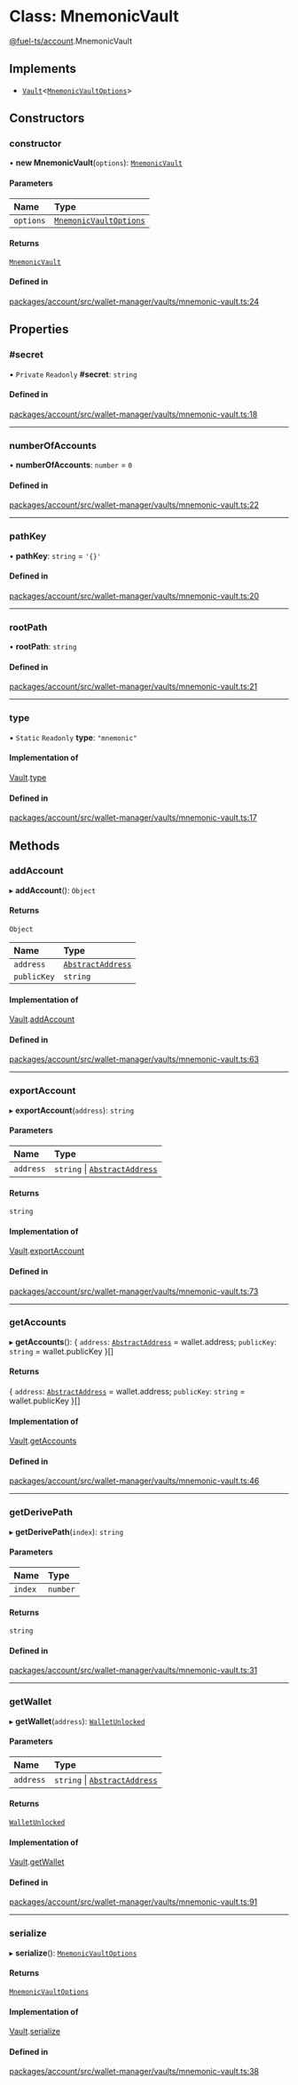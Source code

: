 # Class: MnemonicVault

[@fuel-ts/account](/api/Account/index.md).MnemonicVault

## Implements

- [`Vault`](/api/Account/Vault.md)&lt;[`MnemonicVaultOptions`](/api/Account/MnemonicVaultOptions.md)\>

## Constructors

### constructor

• **new MnemonicVault**(`options`): [`MnemonicVault`](/api/Account/MnemonicVault.md)

#### Parameters

| Name | Type |
| :------ | :------ |
| `options` | [`MnemonicVaultOptions`](/api/Account/MnemonicVaultOptions.md) |

#### Returns

[`MnemonicVault`](/api/Account/MnemonicVault.md)

#### Defined in

[packages/account/src/wallet-manager/vaults/mnemonic-vault.ts:24](https://github.com/FuelLabs/fuels-ts/blob/8105a4ca/packages/account/src/wallet-manager/vaults/mnemonic-vault.ts#L24)

## Properties

### #secret

• `Private` `Readonly` **#secret**: `string`

#### Defined in

[packages/account/src/wallet-manager/vaults/mnemonic-vault.ts:18](https://github.com/FuelLabs/fuels-ts/blob/8105a4ca/packages/account/src/wallet-manager/vaults/mnemonic-vault.ts#L18)

___

### numberOfAccounts

• **numberOfAccounts**: `number` = `0`

#### Defined in

[packages/account/src/wallet-manager/vaults/mnemonic-vault.ts:22](https://github.com/FuelLabs/fuels-ts/blob/8105a4ca/packages/account/src/wallet-manager/vaults/mnemonic-vault.ts#L22)

___

### pathKey

• **pathKey**: `string` = `'{}'`

#### Defined in

[packages/account/src/wallet-manager/vaults/mnemonic-vault.ts:20](https://github.com/FuelLabs/fuels-ts/blob/8105a4ca/packages/account/src/wallet-manager/vaults/mnemonic-vault.ts#L20)

___

### rootPath

• **rootPath**: `string`

#### Defined in

[packages/account/src/wallet-manager/vaults/mnemonic-vault.ts:21](https://github.com/FuelLabs/fuels-ts/blob/8105a4ca/packages/account/src/wallet-manager/vaults/mnemonic-vault.ts#L21)

___

### type

▪ `Static` `Readonly` **type**: ``"mnemonic"``

#### Implementation of

[Vault](/api/Account/Vault.md).[type](/api/Account/Vault.md#type)

#### Defined in

[packages/account/src/wallet-manager/vaults/mnemonic-vault.ts:17](https://github.com/FuelLabs/fuels-ts/blob/8105a4ca/packages/account/src/wallet-manager/vaults/mnemonic-vault.ts#L17)

## Methods

### addAccount

▸ **addAccount**(): `Object`

#### Returns

`Object`

| Name | Type |
| :------ | :------ |
| `address` | [`AbstractAddress`](/api/Interfaces/AbstractAddress.md) |
| `publicKey` | `string` |

#### Implementation of

[Vault](/api/Account/Vault.md).[addAccount](/api/Account/Vault.md#addaccount)

#### Defined in

[packages/account/src/wallet-manager/vaults/mnemonic-vault.ts:63](https://github.com/FuelLabs/fuels-ts/blob/8105a4ca/packages/account/src/wallet-manager/vaults/mnemonic-vault.ts#L63)

___

### exportAccount

▸ **exportAccount**(`address`): `string`

#### Parameters

| Name | Type |
| :------ | :------ |
| `address` | `string` \| [`AbstractAddress`](/api/Interfaces/AbstractAddress.md) |

#### Returns

`string`

#### Implementation of

[Vault](/api/Account/Vault.md).[exportAccount](/api/Account/Vault.md#exportaccount)

#### Defined in

[packages/account/src/wallet-manager/vaults/mnemonic-vault.ts:73](https://github.com/FuelLabs/fuels-ts/blob/8105a4ca/packages/account/src/wallet-manager/vaults/mnemonic-vault.ts#L73)

___

### getAccounts

▸ **getAccounts**(): { `address`: [`AbstractAddress`](/api/Interfaces/AbstractAddress.md) = wallet.address; `publicKey`: `string` = wallet.publicKey }[]

#### Returns

{ `address`: [`AbstractAddress`](/api/Interfaces/AbstractAddress.md) = wallet.address; `publicKey`: `string` = wallet.publicKey }[]

#### Implementation of

[Vault](/api/Account/Vault.md).[getAccounts](/api/Account/Vault.md#getaccounts)

#### Defined in

[packages/account/src/wallet-manager/vaults/mnemonic-vault.ts:46](https://github.com/FuelLabs/fuels-ts/blob/8105a4ca/packages/account/src/wallet-manager/vaults/mnemonic-vault.ts#L46)

___

### getDerivePath

▸ **getDerivePath**(`index`): `string`

#### Parameters

| Name | Type |
| :------ | :------ |
| `index` | `number` |

#### Returns

`string`

#### Defined in

[packages/account/src/wallet-manager/vaults/mnemonic-vault.ts:31](https://github.com/FuelLabs/fuels-ts/blob/8105a4ca/packages/account/src/wallet-manager/vaults/mnemonic-vault.ts#L31)

___

### getWallet

▸ **getWallet**(`address`): [`WalletUnlocked`](/api/Account/WalletUnlocked.md)

#### Parameters

| Name | Type |
| :------ | :------ |
| `address` | `string` \| [`AbstractAddress`](/api/Interfaces/AbstractAddress.md) |

#### Returns

[`WalletUnlocked`](/api/Account/WalletUnlocked.md)

#### Implementation of

[Vault](/api/Account/Vault.md).[getWallet](/api/Account/Vault.md#getwallet)

#### Defined in

[packages/account/src/wallet-manager/vaults/mnemonic-vault.ts:91](https://github.com/FuelLabs/fuels-ts/blob/8105a4ca/packages/account/src/wallet-manager/vaults/mnemonic-vault.ts#L91)

___

### serialize

▸ **serialize**(): [`MnemonicVaultOptions`](/api/Account/MnemonicVaultOptions.md)

#### Returns

[`MnemonicVaultOptions`](/api/Account/MnemonicVaultOptions.md)

#### Implementation of

[Vault](/api/Account/Vault.md).[serialize](/api/Account/Vault.md#serialize)

#### Defined in

[packages/account/src/wallet-manager/vaults/mnemonic-vault.ts:38](https://github.com/FuelLabs/fuels-ts/blob/8105a4ca/packages/account/src/wallet-manager/vaults/mnemonic-vault.ts#L38)
